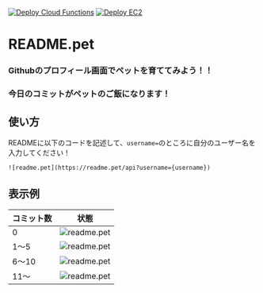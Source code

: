 [![Deploy Cloud Functions](https://github.com/impostor-syndromes/README.pet/actions/workflows/gcp_cd.yml/badge.svg)](https://github.com/impostor-syndromes/README.pet/actions/workflows/gcp_cd.yml)
[![Deploy EC2](https://github.com/impostor-syndromes/README.pet/actions/workflows/aws_cd.yml/badge.svg)](https://github.com/impostor-syndromes/README.pet/actions/workflows/aws_cd.yml)

# README.pet
### Githubのプロフィール画面でペットを育ててみよう！！
### 今日のコミットがペットのご飯になります！

## 使い方

READMEに以下のコードを記述して、`username=`のところに自分のユーザー名を入力してください！

```
![readme.pet](https://readme.pet/api?username={username})
```

## 表示例

| コミット数 | 状態 |
|--------|--------|
| 0 | ![readme.pet](https://readme.pet/view-sample?contributions=0&param=1) |
| 1〜5 | ![readme.pet](https://readme.pet/view-sample?contributions=1&param=1) |
| 6〜10 | ![readme.pet](https://readme.pet/view-sample?contributions=6&param=1) |
| 11〜 | ![readme.pet](https://readme.pet/view-sample?contributions=11&param=1) | 
